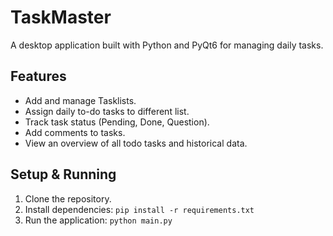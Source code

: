 # TaskMaster

A desktop application built with Python and PyQt6 for managing daily tasks.

## Features
- Add and manage Tasklists.
- Assign daily to-do tasks to different list.
- Track task status (Pending, Done, Question).
- Add comments to tasks.
- View an overview of all todo tasks and historical data.

## Setup & Running
1. Clone the repository.
2. Install dependencies: `pip install -r requirements.txt`
3. Run the application: `python main.py`
